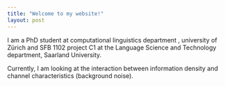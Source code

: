 ```yaml
---
title: "Welcome to my website!"
layout: post
---
```


I am a PhD student at computational linguistics department , university of Zürich and SFB 1102 project C1 at the Language Science and Technology department, Saarland University. 

Currently, I am looking at the interaction between information density and channel characteristics (background noise).


[jekyll-docs]: http://jekyllrb.com/docs/home
[jekyll-gh]:   https://github.com/jekyll/jekyll
[jekyll-talk]: https://talk.jekyllrb.com/
